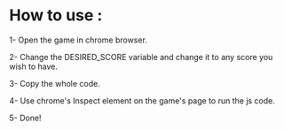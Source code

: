 # How to use :

1- Open the game in chrome browser.

2- Change the DESIRED_SCORE variable and change it to any score you wish to have.

3- Copy the whole code.

4- Use chrome's Inspect element on the game's page to run the js code.

5- Done!
